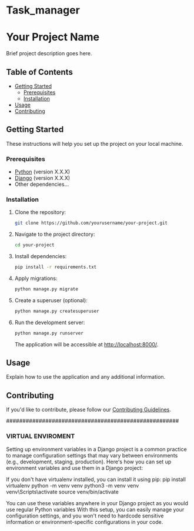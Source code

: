 # Task_manager

# Your Project Name

Brief project description goes here.

## Table of Contents

- [Getting Started](#getting-started)
  - [Prerequisites](#prerequisites)
  - [Installation](#installation)
- [Usage](#usage)
- [Contributing](#contributing)


## Getting Started

These instructions will help you set up the project on your local machine.

### Prerequisites

- [Python](https://www.python.org/) (version X.X.X)
- [Django](https://www.djangoproject.com/) (version X.X.X)
- Other dependencies...

### Installation

1. Clone the repository:

    ```bash
    git clone https://github.com/yourusername/your-project.git
    ```

2. Navigate to the project directory:

    ```bash
    cd your-project
    ```

3. Install dependencies:

    ```bash
    pip install -r requirements.txt
    ```

4. Apply migrations:

    ```bash
    python manage.py migrate
    ```

5. Create a superuser (optional):

    ```bash
    python manage.py createsuperuser
    ```

6. Run the development server:

    ```bash
    python manage.py runserver
    ```

   The application will be accessible at [http://localhost:8000/](http://localhost:8000/).

## Usage

Explain how to use the application and any additional information.

## Contributing

If you'd like to contribute, please follow our [Contributing Guidelines](CONTRIBUTING.md).



#####################################################
### VIRTUAL ENVIROMENT
Setting up environment variables in a Django project is a common practice to manage configuration settings that may vary between environments (e.g., development, staging, production). Here's how you can set up environment variables and use them in a Django project:

If you don't have virtualenv installed, you can install it using pip:
pip install virtualenv
python -m venv venv
python3 -m venv venv
venv\Scripts\activate
source venv/bin/activate

You can use these variables anywhere in your Django project as you would use regular Python variables
With this setup, you can easily manage your configuration settings, and you won't need to hardcode sensitive information or environment-specific configurations in your code.
